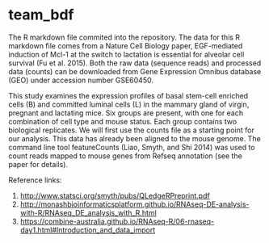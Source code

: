 # team_bdf
The R markdown file commited into the repository.
The data for this R markdown file comes from a Nature Cell Biology paper, EGF-mediated induction of Mcl-1 at the switch to lactation is essential for alveolar cell survival (Fu et al. 2015). Both the raw data (sequence reads) and processed data (counts) can be downloaded from Gene Expression Omnibus database (GEO) under accession number GSE60450.

This study examines the expression profiles of basal stem-cell enriched cells (B) and committed luminal cells (L) in the mammary gland of virgin, pregnant and lactating mice. Six groups are present, with one for each combination of cell type and mouse status. Each group contains two biological replicates. We will first use the counts file as a starting point for our analysis. This data has already been aligned to the mouse genome. The command line tool featureCounts (Liao, Smyth, and Shi 2014) was used to count reads mapped to mouse genes from Refseq annotation (see the paper for details).

Reference links:
1. http://www.statsci.org/smyth/pubs/QLedgeRPreprint.pdf
2. http://monashbioinformaticsplatform.github.io/RNAseq-DE-analysis-with-R/RNAseq_DE_analysis_with_R.html
3. https://combine-australia.github.io/RNAseq-R/06-rnaseq-day1.html#Introduction_and_data_import
